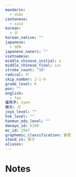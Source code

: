 ```yaml
---
mandarin:
  - shàn
cantonese:
  - sin3
korean:
  - 선
korean_native: ""
japanese:
  - SEN
japanese_nanori: ""
vietnamese:
middle_chinese_initial: ɕ
middle_chinese_final: iᴇn
stroke_count: "10"
radical: 戶
skip_number: 2-1-9
grade_level: 6
pos: ""
english:
  - fan
羅馬字: syen
韓文: 션
joyo_level: ""
hsk_level: ""
hanmun_edu_level: ""
danayo_id: 6199
mc_id: 2947
graphemic_classification: 會意
stand_in: 扇子
aliases:
---
```


# Notes
